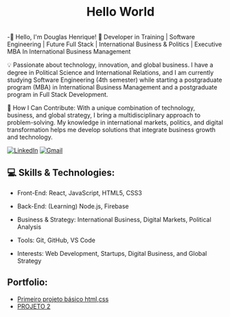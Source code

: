 <!--título-->
<div id="user-content-toc">
  <ul align="center">
    <summary><h1 style="display: inline-block">Hello World</h1></summary>
</div>

  -👋 Hello, I'm Douglas Henrique!
🎯 Developer in Training | Software Engineering | Future Full Stack | International Business & Politics | Executive MBA In International Business Management

💡 Passionate about technology, innovation, and global business. I have a degree in Political Science and International Relations, and I am currently studying Software Engineering (4th semester) while starting a postgraduate program (MBA) in International Business Management and a postgraduate program in Full Stack Development.

🚀 How I Can Contribute:
With a unique combination of technology, business, and global strategy, I bring a multidisciplinary approach to problem-solving. My knowledge in international markets, politics, and digital transformation helps me develop solutions that integrate business growth and technology.
</details>

<!-- Links -->
[![LinkedIn](https://img.shields.io/badge/LinkedIn-0077B5?style=for-the-badge&logo=linkedin&logoColor=white)](https://www.linkedin.com/in/douglasamaral-eng/)
[![Gmail](https://img.shields.io/badge/Gmail-D14836?style=for-the-badge&logo=gmail&logoColor=white)](mailto:douglascham.eng@gmail.com)



## 💻 Skills & Technologies:
<!-- Skills: Programming Languages -->
- Front-End: React, JavaScript, HTML5, CSS3
- Back-End: (Learning) Node.js, Firebase
- Business & Strategy: International Business, Digital Markets, Political Analysis
- Tools: Git, GitHub, VS Code
- Interests: Web Development, Startups, Digital Business, and Global Strategy

  <!-- Portfolio -->
## Portfolio:
- [Primeiro projeto básico html,css](https://github.com/douglasamaral-eng/Repositorio-GitHub.git)
- [PROJETO 2]()
